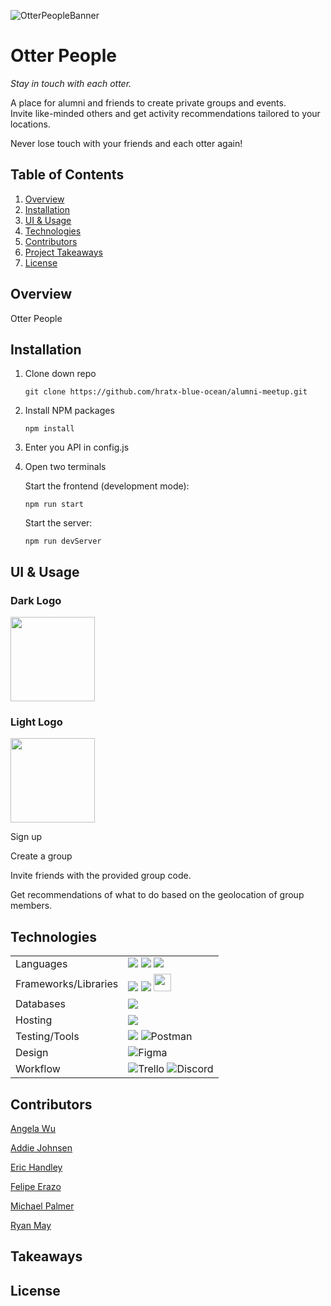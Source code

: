 ![OtterPeopleBanner](https://user-images.githubusercontent.com/79018160/126011396-d5465aee-869e-44ae-9989-76cc26c933c2.png)

# Otter People 
*Stay in touch with each otter.*

A place for alumni and friends to create private groups and events. <br>
Invite like-minded others and get activity recommendations tailored to your locations.<br>

Never lose touch with your friends and each otter again!

## Table of Contents

1. [Overview](#overview)
2. [Installation](#installation)
3. [UI & Usage](#usage)
4. [Technologies](#tech)
5. [Contributors](#contributors)
6. [Project Takeaways](#takeaways)
7. [License](#license)





## Overview <a name="overview"/>
Otter People 


## Installation <a name="installation"/>
1. Clone down repo
   ```
   git clone https://github.com/hratx-blue-ocean/alumni-meetup.git 
   ``` 
2. Install NPM packages
   ```
   npm install
   ```
  
3. Enter you API in config.js
    
4. Open two terminals

    Start the frontend (development mode):
    ```
    npm run start
    ```
    Start the server:
    ```
    npm run devServer
    ```





## UI & Usage <a name="usage"/>
### Dark Logo
<img src="https://user-images.githubusercontent.com/33425993/125796028-b0f718f1-9368-43c7-854f-3e21b79b0b25.png" width=135>

### Light Logo
<img src="https://user-images.githubusercontent.com/33425993/125796025-9e57f2a2-12fe-464c-8e01-53ae94354903.png" width=135>



Sign up

Create a group

Invite friends with the provided group code.

Get recommendations of what to do based on the geolocation of group members.




## Technologies <a name="tech"/>

<table>
<tr>
    <td>Languages</td>
    <td><img src="https://img.shields.io/badge/JavaScript-F7DF1E?style=for-the-badge&logo=javascript&logoColor=black"> <img src="https://img.shields.io/badge/Node.js-43853D?style=for-the-badge&logo=node.js&logoColor=white"> <img src="https://camo.githubusercontent.com/5d3b0191832237fcbfc6d4497524e8bb547c6bfc9eafb738d5205c629d202067/68747470733a2f2f696d672e736869656c64732e696f2f62616467652f68746d6c352532302d2532334533344632362e7376673f267374796c653d666f722d7468652d6261646765266c6f676f3d68746d6c35266c6f676f436f6c6f723d7768697465"></td>
</tr>
<tr>
    <td>Frameworks/Libraries</td>
    <td><img src="https://img.shields.io/badge/React-20232A?style=for-the-badge&logo=react&logoColor=61DAFB"> 
<img src="https://img.shields.io/badge/Express.js-404D59?style=for-the-badge"> <img height="28" src="https://user-images.githubusercontent.com/75913066/125658941-12717ddd-ec81-471c-9aa2-faacde559a31.png"> </td> 
</tr>
  <tr>
    <td>Databases</td>
    <td><img src="https://img.shields.io/badge/MongoDB-4EA94B?style=for-the-badge&logo=mongodb&logoColor=white"></td>
</tr>
  <tr>
    <td>Hosting</td>
    <td><img src="https://img.shields.io/badge/Amazon_AWS-232F3E?style=for-the-badge&logo=amazon-aws&logoColor=white"></td>
</tr>
  <tr>
    <td>Testing/Tools</td>
    <td><img src="https://camo.githubusercontent.com/f0e7f8890d0e8f4b44c7aaaad3dac77195b2756de5e20d9c79fafbaf32baf456/68747470733a2f2f696d672e736869656c64732e696f2f62616467652f2d6a6573742d2532334332313332353f267374796c653d666f722d7468652d6261646765266c6f676f3d6a657374266c6f676f436f6c6f723d7768697465">  <img alt="Postman" src="https://img.shields.io/badge/Postman-FF6C37?style=for-the-badge&logo=postman&logoColor=red" />
      </td>
 <tr>
     <td>Design</td>
     <td><img alt="Figma" src="https://img.shields.io/badge/figma-%23F24E1E.svg?style=for-the-badge&logo=figma&logoColor=white"/></td>
 </tr>
  <tr>
      <td>Workflow</td>
      <td><img alt="Trello" src="https://img.shields.io/badge/Trello-%23026AA7.svg?style=for-the-badge&logo=Trello&logoColor=white"/> <img alt="Discord" src="https://img.shields.io/badge/Discord-%237289DA.svg?style=for-the-badge&logo=discord&logoColor=white"/></td>
    </tr>

</table>

## Contributors <a name="contributors"/>
[Angela Wu](https://github.com/aywgit)

[Addie Johnsen](https://github.com/addiejohnsen)

[Eric Handley](https://github.com/erichand18)

[Felipe Erazo](https://github.com/ferazo94)

[Michael Palmer](https://github.com/gitInLoserWereGoingShopping)

[Ryan May](https://github.com/ryan-m-may)

## Takeaways <a name="takeaways"/>


## License <a name="license"/>
